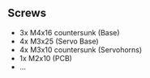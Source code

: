 ## Screws ##
- 3x M4x16 countersunk (Base)
- 4x M3x25 (Servo Base)
- 4x M3x10 countersunk (Servohorns)
- 1x M2x10 (PCB)
- ...
